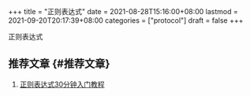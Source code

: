 +++
title = "正则表达式"
date = 2021-08-28T15:16:00+08:00
lastmod = 2021-09-20T20:17:39+08:00
categories = ["protocol"]
draft = false
+++

正则表达式

<!--more-->


## 推荐文章 {#推荐文章}

1.  [正则表达式30分钟入门教程](http://help.locoy.com/Document/Learn%5FRegex%5FFor%5F30%5FMinutes.htm)